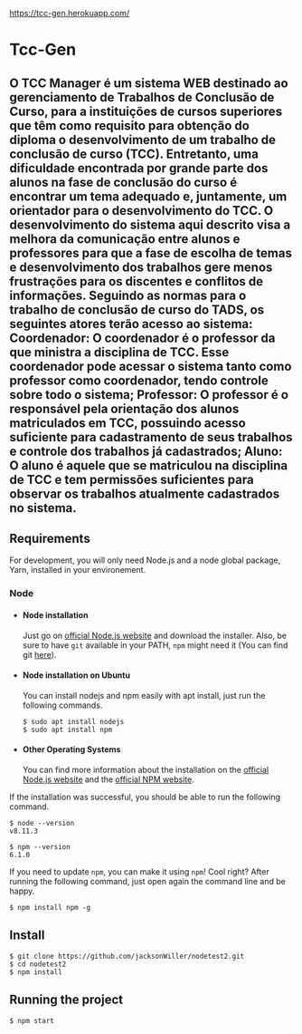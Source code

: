 https://tcc-gen.herokuapp.com/

# Tcc-Gen

O TCC Manager é um sistema WEB destinado ao gerenciamento de
Trabalhos de Conclusão de Curso, para a instituições de cursos superiores que têm
como requisito para obtenção do diploma o desenvolvimento de um trabalho de
conclusão de curso (TCC).
Entretanto, uma dificuldade encontrada por grande parte dos alunos na fase
de conclusão do curso é encontrar um tema adequado e, juntamente, um orientador
para o desenvolvimento do TCC. O desenvolvimento do sistema aqui descrito visa a
melhora da comunicação entre alunos e professores para que a fase de escolha de
temas e desenvolvimento dos trabalhos gere menos frustrações para os discentes e
conflitos de informações.
Seguindo as normas para o trabalho de conclusão de curso do TADS, os
seguintes atores terão acesso ao sistema: Coordenador: O coordenador é o
professor da que ministra a disciplina de TCC. Esse coordenador pode acessar o
sistema tanto como professor como coordenador, tendo controle sobre todo o
sistema; Professor: O professor é o responsável pela orientação dos alunos
matriculados em TCC, possuindo acesso suficiente para cadastramento de seus
trabalhos e controle dos trabalhos já cadastrados; Aluno: O aluno é aquele que se
matriculou na disciplina de TCC e tem permissões suficientes para observar os
trabalhos atualmente cadastrados no sistema.
---
## Requirements

For development, you will only need Node.js and a node global package, Yarn, installed in your environement.

### Node
- #### Node installation

  Just go on [official Node.js website](https://nodejs.org/) and download the installer.
Also, be sure to have `git` available in your PATH, `npm` might need it (You can find git [here](https://git-scm.com/)).

- #### Node installation on Ubuntu

  You can install nodejs and npm easily with apt install, just run the following commands.

      $ sudo apt install nodejs
      $ sudo apt install npm

- #### Other Operating Systems
  You can find more information about the installation on the [official Node.js website](https://nodejs.org/) and the [official NPM website](https://npmjs.org/).

If the installation was successful, you should be able to run the following command.

    $ node --version
    v8.11.3

    $ npm --version
    6.1.0

If you need to update `npm`, you can make it using `npm`! Cool right? After running the following command, just open again the command line and be happy.

    $ npm install npm -g

## Install

    $ git clone https://github.com/jacksonWiller/nodetest2.git
    $ cd nodetest2
    $ npm install

## Running the project

    $ npm start
